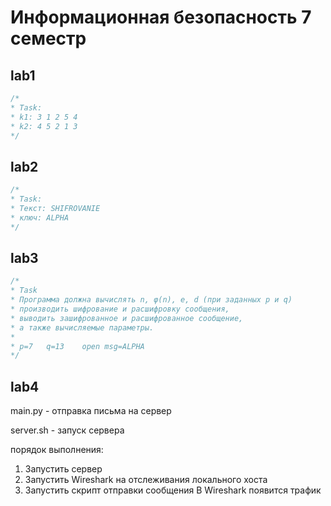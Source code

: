 # Информационная безопасность 7 семестр

## lab1 

```kotlin 
/*
* Task:
* k1: 3 1 2 5 4
* k2: 4 5 2 1 3
*/
```

## lab2 

```kotlin 
/* 
* Task:
* Текст: SHIFROVANIE
* ключ: ALPHA
*/
```

## lab3 

```kotlin 
/*
* Task
* Программа должна вычислять n, φ(n), e, d (при заданных p и q)
* производить шифрование и расшифровку сообщения,
* выводить зашифрованное и расшифрованное сообщение,
* а также вычисляемые параметры.
*
* p=7	q=13	open msg=ALPHA
*/
```

## lab4 

main.py - отправка письма на сервер

server.sh - запуск сервера

порядок выполнения:
1. Запустить сервер
2. Запустить Wireshark на отслеживания локального хоста 
3. Запустить скрипт отправки сообщения
В Wireshark появится трафик
